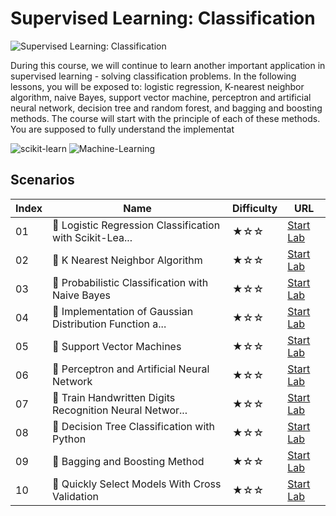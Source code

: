 # Supervised Learning: Classification

![Supervised Learning: Classification](https://cover-creator.labex.io/supervised-learning-classification.png)

During this course, we will continue to learn another important application in supervised learning - solving classification problems. In the following lessons, you will be exposed to: logistic regression, K-nearest neighbor algorithm, naive Bayes, support vector machine, perceptron and artificial neural network, decision tree and random forest, and bagging and boosting methods. The course will start with the principle of each of these methods. You are supposed to fully understand the implementat

![scikit-learn](https://img.shields.io/badge/scikit-learn-whitesmoke?style=for-the-badge&logo=scikit-learn)
![Machine-Learning](https://img.shields.io/badge/Machine-Learning-whitesmoke?style=for-the-badge&logo=machine-learning)


## Scenarios

|   Index | Name                                                     | Difficulty   | URL                                                                 |
|---------|----------------------------------------------------------|--------------|---------------------------------------------------------------------|
|      01 | 📖 Logistic Regression Classification with Scikit-Lea... | ★☆☆          | <a target='_blank' href='https://labex.io/labs/20800'>Start Lab</a> |
|      02 | 📖 K Nearest Neighbor Algorithm                          | ★☆☆          | <a target='_blank' href='https://labex.io/labs/20796'>Start Lab</a> |
|      03 | 📖 Probabilistic Classification with Naive Bayes         | ★☆☆          | <a target='_blank' href='https://labex.io/labs/20801'>Start Lab</a> |
|      04 | 📖 Implementation of Gaussian Distribution Function a... | ★☆☆          | <a target='_blank' href='https://labex.io/labs/20786'>Start Lab</a> |
|      05 | 📖 Support Vector Machines                               | ★☆☆          | <a target='_blank' href='https://labex.io/labs/20812'>Start Lab</a> |
|      06 | 📖 Perceptron and Artificial Neural Network              | ★☆☆          | <a target='_blank' href='https://labex.io/labs/20802'>Start Lab</a> |
|      07 | 📖 Train Handwritten Digits Recognition Neural Networ... | ★☆☆          | <a target='_blank' href='https://labex.io/labs/20814'>Start Lab</a> |
|      08 | 📖 Decision Tree Classification with Python              | ★☆☆          | <a target='_blank' href='https://labex.io/labs/20760'>Start Lab</a> |
|      09 | 📖 Bagging and Boosting Method                           | ★☆☆          | <a target='_blank' href='https://labex.io/labs/20749'>Start Lab</a> |
|      10 | 📖 Quickly Select Models With Cross Validation           | ★☆☆          | <a target='_blank' href='https://labex.io/labs/20807'>Start Lab</a> |

